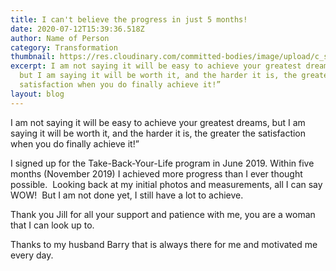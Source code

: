 ```yaml
---
title: I can't believe the progress in just 5 months!
date: 2020-07-12T15:39:36.518Z
author: Name of Person
category: Transformation
thumbnail: https://res.cloudinary.com/committed-bodies/image/upload/c_scale,f_auto,q_auto,w_600/v1642088458/blog/Sonja-BeforeAfter_ioadpc.jpg
excerpt: I am not saying it will be easy to achieve your greatest dreams,
  but I am saying it will be worth it, and the harder it is, the greater the
  satisfaction when you do finally achieve it!”
layout: blog
---
```

I am not saying it will be easy to achieve your greatest dreams, but I am saying it will be worth it, and the harder it is, the greater the satisfaction when you do finally achieve it!”

I signed up for the Take-Back-Your-Life program in June 2019. Within five months (November 2019) I achieved more progress than I ever thought possible.  Looking back at my initial photos and measurements, all I can say WOW!  But I am not done yet, I still have a lot to achieve.

Thank you Jill for all your support and patience with me, you are a woman that I can look up to.

Thanks to my husband Barry that is always there for me and motivated me every day.